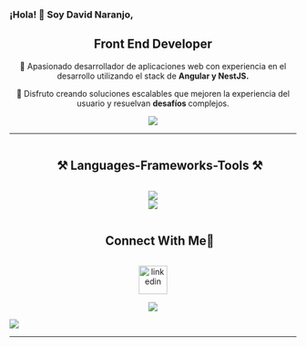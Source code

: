 ### ¡Hola! 👋 Soy David Naranjo,

<div align="center">
  <h2>Front End Developer</h2>
  <p>
   🚀 Apasionado desarrollador de aplicaciones web con experiencia en el desarrollo utilizando el stack de <strong>Angular y NestJS.</strong>
  </p>
</div>

<div align="center">
  <p>🌱 Disfruto creando soluciones escalables que mejoren la experiencia del usuario y resuelvan <strong>desafíos </strong>complejos.</p>
</div>

   

<div align="center">
  <a href="mailto:davide.naranjom@gmail.com">
    <img src="https://img.shields.io/badge/Gmail-333333?style=for-the-badge&logo=gmail&logoColor=red" />
  </a>
</div>

<hr/>

<div id="user-content-toc">
  <ul align="center">
    <summary><h2 style="display: inline-block">⚒️ Languages-Frameworks-Tools ⚒️</h2></summary>
  </ul>
</div>

<div align="center">
  <img src="https://skillicons.dev/icons?i=git,css,discord,docker,express,figma,firebase,github,nestjs" /><br>
  <img src="https://skillicons.dev/icons?i=html,js,materialui,mongodb,nodejs,postman,redux,tailwind,ts,vscode,angular" />
</div>

<!-- Connect with me -->
<!--h2 without bottom border-->
<div id="user-content-toc">
  <ul align="center">
    <summary><h2 style="display: inline-block">Connect With Me🤝</h2></summary>
  </ul>
</div>

<!--icons and links-->
<p align="center">
<a href="https://www.linkedin.com/in/david-eduardo-naranjo-montanez-3b4185295/" target="blank" ><img align="center" src="https://user-images.githubusercontent.com/88904952/234979284-68c11d7f-1acc-4f0c-ac78-044e1037d7b0.png" alt="linkedin" height="50" width="50" /></a>
</p>


<!--profile visit count-->
<div align="center">
  
[![](https://visitcount.itsvg.in/api?id=1010nishant&icon=3&color=6)](https://visitcount.itsvg.in)
  
</div>

<!--horizontal divider(gradiant)-->
<img src="https://user-images.githubusercontent.com/73097560/115834477-dbab4500-a447-11eb-908a-139a6edaec5c.gif">

----------------------------------------------------------------------

